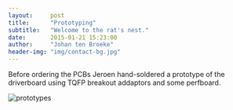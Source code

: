 ```yaml
---
layout:     post
title:      "Prototyping"
subtitle:   "Welcome to the rat's nest."
date:       2015-01-21 15:23:00
author:     "Johan ten Broeke"
header-img: "img/contact-bg.jpg"
---
```


<p>
Before ordering the PCBs Jeroen hand-soldered a prototype of the driverboard using TQFP breakout addaptors and some perfboard.
</p>


<p>
    <img src="{{ site.baseurl }}/img/prototyping.jpg" alt="prototypes">
</p>

